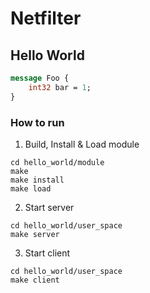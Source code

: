 # Netfilter

## Hello World

```proto
message Foo {
    int32 bar = 1;
}
```

### How to run
1. Build, Install & Load module
```shell
cd hello_world/module
make
make install
make load
```

2. Start server
```shell
cd hello_world/user_space
make server
```

3. Start client
```shell
cd hello_world/user_space
make client
```

